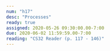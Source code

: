 ```yaml
---
num: "h17"
desc: "Processes"
ready: true
assigned: 2020-05-26 09:30:00.00-7:00
due: 2020-06-02 11:59:59.00-7:00
reading: "CS32 Reader (p. 117 - 146)"
---
```

